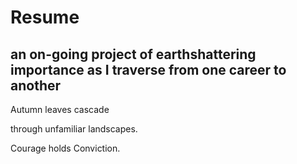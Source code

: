 # Resume

an on-going project of earthshattering importance as I traverse from one career to another
------------------------

  Autumn leaves cascade
  
  through unfamiliar landscapes.
  
  Courage holds Conviction.
